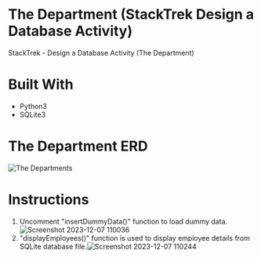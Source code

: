 # The Department (StackTrek Design a Database Activity)
StackTrek - Design a Database Activity (The Department)

# Built With
- Python3
- SQLite3

# The Department ERD
![The Departments](https://github.com/argalx/TheDepartment/assets/31496662/e37552fc-e01c-44e2-8cd9-d7660a97f2e2)

# Instructions
1. Uncomment "insertDummyData()" function to load dummy data.![Screenshot 2023-12-07 110036](https://github.com/argalx/TheDepartment/assets/31496662/c548ab21-3cdf-4001-b0bf-639ef221d8ea)
2. "displayEmployees()" function is used to display employee details from SQLite database file.![Screenshot 2023-12-07 110244](https://github.com/argalx/TheDepartment/assets/31496662/40c3d3e0-5dde-4935-88f0-a4d1937642a0)